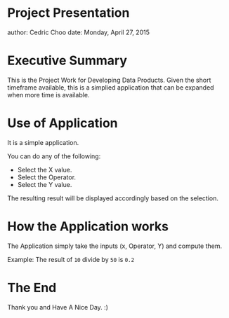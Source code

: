 Project Presentation
========================================================
author: Cedric Choo
date: Monday, April 27, 2015

Executive Summary
========================================================

This is the Project Work for Developing Data Products.
Given the short timeframe available, this is a simplied application that can be expanded when more time is available.


Use of Application
========================================================
It is a simple application.

You can do any of the following:
- Select the X value.
- Select the Operator.
- Select the Y value.

The resulting result will be displayed accordingly based on the selection.


How the Application works
========================================================

The Application simply take the inputs (x, Operator, Y) and compute them.

Example: The result of ``` 10 ``` divide by ``` 50 ``` is ``` 0.2 ```


The End
========================================================

Thank you and Have A Nice Day. :)
